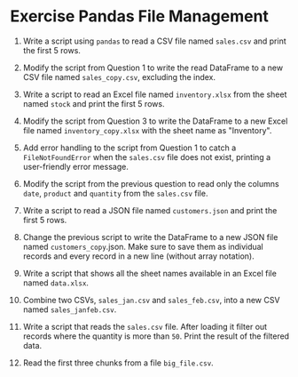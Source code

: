 # Exercise Pandas File Management

1. Write a script using `pandas` to read a CSV file named `sales.csv` and print the first 5 rows.

2. Modify the script from Question 1 to write the read DataFrame to a new CSV file named `sales_copy.csv`, excluding the index.

3. Write a script to read an Excel file named `inventory.xlsx` from the sheet named `stock` and print the first 5 rows.

4. Modify the script from Question 3 to write the DataFrame to a new Excel file named `inventory_copy.xlsx` with the sheet name as "Inventory".

5. Add error handling to the script from Question 1 to catch a `FileNotFoundError` when the `sales.csv` file does not exist, printing a user-friendly error message.

6. Modify the script from the previous question to read only the columns `date`, `product` and `quantity` from the `sales.csv` file.

7. Write a script to read a JSON file named `customers.json` and print the first 5 rows.

8. Change the previous script to write the DataFrame to a new JSON file named `customers_copy`.json. Make sure to save them as individual records and every record in a new line (without array notation).

9. Write a script that shows all the sheet names available in an Excel file named `data.xlsx`.

10. Combine two CSVs, `sales_jan.csv` and `sales_feb.csv`, into a new CSV named `sales_janfeb.csv`.

11. Write a script that reads the `sales.csv` file. After loading it filter out records where the quantity is more than `50`. Print the result of the filtered data.

12. Read the first three chunks from a file `big_file.csv`.
